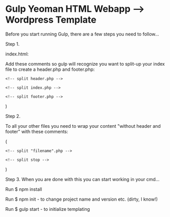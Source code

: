 # Gulp Yeoman HTML Webapp --> Wordpress Template

Before you start running Gulp, there are a few steps you need to follow...

Step 1.

index.html:

Add these comments so gulp will recognize you want to split-up your index file to create a header.php and footer.php:


`<!-- split header.php -->`

`<!-- split index.php -->`

`<!-- split footer.php -->`

)

Step 2.

To all your other files you need to wrap your content "without header and footer" with these comments:

(

`<!-- split "filename".php -->`

`<!-- split stop -->`

)

Step 3.
When you are done with this you can start working in your cmd...

Run $ npm install

Run $ npm init - to change project name and version etc. (dirty, I know!)

Run $ gulp start - to initialize templating
